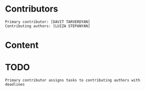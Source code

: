   # Contributors
    Primary contributor: [DAVIT TARVERDYAN]
    Contributing authors: [LUIZA STEPANYAN]   
  # Content  
  # TODO
    Primary contributor assigns tasks to contributing authors with deadlines
